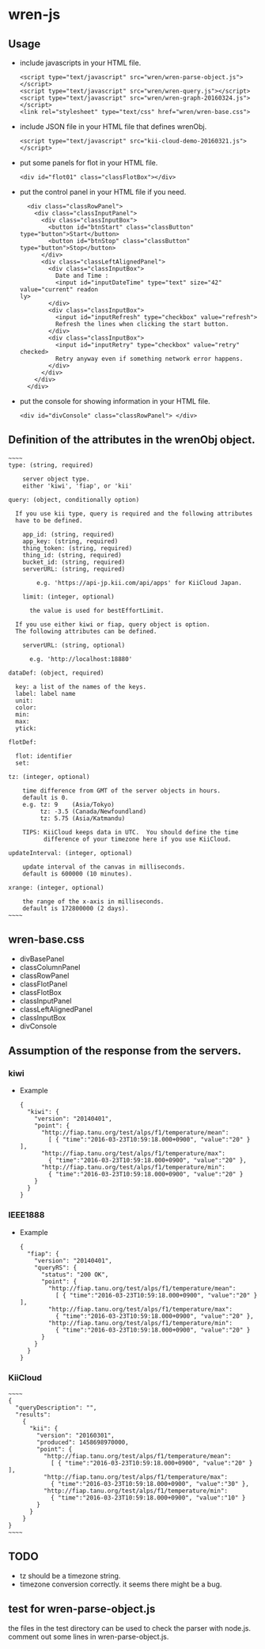 wren-js
=======

## Usage

- include javascripts in your HTML file.

    ~~~~
    <script type="text/javascript" src="wren/wren-parse-object.js"></script>
    <script type="text/javascript" src="wren/wren-query.js"></script>
    <script type="text/javascript" src="wren/wren-graph-20160324.js"></script>
    <link rel="stylesheet" type="text/css" href="wren/wren-base.css">
    ~~~~

- include JSON file in your HTML file that defines wrenObj.

    ~~~~
    <script type="text/javascript" src="kii-cloud-demo-20160321.js"></script>
    ~~~~

- put some panels for flot in your HTML file.

    ~~~~
    <div id="flot01" class="classFlotBox"></div>
    ~~~~

- put the control panel in your HTML file if you need.

    ~~~~
      <div class="classRowPanel">
        <div class="classInputPanel">
          <div class="classInputBox">
            <button id="btnStart" class="classButton" type="button">Start</button>
            <button id="btnStop" class="classButton" type="button">Stop</button>
          </div>
          <div class="classLeftAlignedPanel">
            <div class="classInputBox">
              Date and Time :
              <input id="inputDateTime" type="text" size="42" value="current" readon
    ly>     
            </div>
            <div class="classInputBox">
              <input id="inputRefresh" type="checkbox" value="refresh">
              Refresh the lines when clicking the start button.
            </div>
            <div class="classInputBox">
              <input id="inputRetry" type="checkbox" value="retry" checked>
              Retry anyway even if something network error happens.
            </div>
          </div>
        </div>
      </div>
    ~~~~

- put the console for showing information in your HTML file.

    ~~~~
    <div id="divConsole" class="classRowPanel"> </div>
    ~~~~

## Definition of the attributes in the wrenObj object.

    ~~~~
    type: (string, required)
    
        server object type.
        either 'kiwi', 'fiap', or 'kii'
    
    query: (object, conditionally option)
    
      If you use kii type, query is required and the following attributes
      have to be defined.
    
        app_id: (string, required)
        app_key: (string, required)
        thing_token: (string, required)
        thing_id: (string, required)
        bucket_id: (string, required)
        serverURL: (string, required)
    
            e.g. 'https://api-jp.kii.com/api/apps' for KiiCloud Japan.
    
        limit: (integer, optional)
    
          the value is used for bestEffortLimit.
    
      If you use either kiwi or fiap, query object is option.
      The following attributes can be defined.
    
        serverURL: (string, optional)
    
          e.g. 'http://localhost:18880'
    
    dataDef: (object, required)
    
      key: a list of the names of the keys.
      label: label name
      unit:
      color:
      min:
      max:
      ytick:
    
    flotDef:
    
      flot: identifier
      set:
    
    tz: (integer, optional)
    
        time difference from GMT of the server objects in hours.
        default is 0.
        e.g. tz: 9    (Asia/Tokyo)
             tz: -3.5 (Canada/Newfoundland)
             tz: 5.75 (Asia/Katmandu)

        TIPS: KiiCloud keeps data in UTC.  You should define the time
              difference of your timezone here if you use KiiCloud.
    
    updateInterval: (integer, optional)
    
        update interval of the canvas in milliseconds.
        default is 600000 (10 minutes).
    
    xrange: (integer, optional)
    
        the range of the x-axis in milliseconds.
        default is 172800000 (2 days).
    ~~~~

## wren-base.css

- divBasePanel
- classColumnPanel
- classRowPanel
- classFlotPanel
- classFlotBox
- classInputPanel
- classLeftAlignedPanel
- classInputBox
- divConsole

## Assumption of the response from the servers.

### kiwi

- Example

    ~~~~
    {
      "kiwi": {
        "version": "20140401",
        "point": {
          "http://fiap.tanu.org/test/alps/f1/temperature/mean":
            [ { "time":"2016-03-23T10:59:18.000+0900", "value":"20" } ],
          "http://fiap.tanu.org/test/alps/f1/temperature/max":
            { "time":"2016-03-23T10:59:18.000+0900", "value":"20" },
          "http://fiap.tanu.org/test/alps/f1/temperature/min":
            { "time":"2016-03-23T10:59:18.000+0900", "value":"20" }
        }
      }
    }
    ~~~~

### IEEE1888

- Example

    ~~~~
    {
      "fiap": {
        "version": "20140401",
        "queryRS": {
          "status": "200 OK",
          "point": {
            "http://fiap.tanu.org/test/alps/f1/temperature/mean":
              [ { "time":"2016-03-23T10:59:18.000+0900", "value":"20" } ],
            "http://fiap.tanu.org/test/alps/f1/temperature/max":
              { "time":"2016-03-23T10:59:18.000+0900", "value":"20" },
            "http://fiap.tanu.org/test/alps/f1/temperature/min":
              { "time":"2016-03-23T10:59:18.000+0900", "value":"20" }
          }
        }
      }
    }
    ~~~~

### KiiCloud

    ~~~~
    {
      "queryDescription": "",
      "results":
        {
          "kii": {
            "version": "20160301",
            "produced": 1458698970000,
            "point": {
              "http://fiap.tanu.org/test/alps/f1/temperature/mean":
                [ { "time":"2016-03-23T10:59:18.000+0900", "value":"20" } ],
              "http://fiap.tanu.org/test/alps/f1/temperature/max":
                { "time":"2016-03-23T10:59:18.000+0900", "value":"30" },
              "http://fiap.tanu.org/test/alps/f1/temperature/min":
                { "time":"2016-03-23T10:59:18.000+0900", "value":"10" }
            }
          }
        }
    }
    ~~~~

## TODO

- tz should be a timezone string.
- timezone conversion correctly. it seems there might be a bug.

## test for wren-parse-object.js

the files in the test directory can be used to check the parser with node.js.
comment out some lines in wren-parse-object.js.
